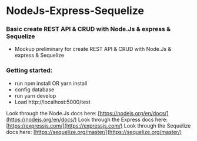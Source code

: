 # NodeJs-Express-Sequelize 
### Basic create REST API & CRUD with Node.Js & express & Sequelize
  * Mockup preliminary for create REST API & CRUD with Node.Js & express & Sequelize
### Getting started:
  * run npm install OR yarn install
 *  config database 
  * run yarn develop
  * Load http://localhost:5000/test

Look through the Node.Js docs here: [https://nodejs.org/en/docs/](https://nodejs.org/en/docs/)
Look through the Express docs here: [https://expressjs.com/](https://expressjs.com/)
Look through the Sequelize docs here: [https://sequelize.org/master/](https://sequelize.org/master/)


